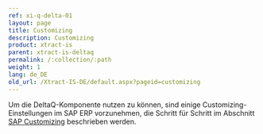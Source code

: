 ```yaml
---
ref: xi-q-delta-01
layout: page
title: Customizing
description: Customizing
product: xtract-is
parent: xtract-is-deltaq
permalink: /:collection/:path
weight: 1
lang: de_DE
old_url: /Xtract-IS-DE/default.aspx?pageid=customizing
---
```


Um die DeltaQ-Komponente nutzen zu können, sind einige Customizing-Einstellungen im SAP ERP vorzunehmen, die Schritt für Schritt im Abschnitt [SAP Customizing](../sap-customizing/customizing-fuer-deltaq) beschrieben werden.